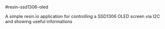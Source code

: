 #resin-ssd1306-oled

A simple resin.io application for controlling a SSD1306 OLED screen via I2C and showing useful informations
